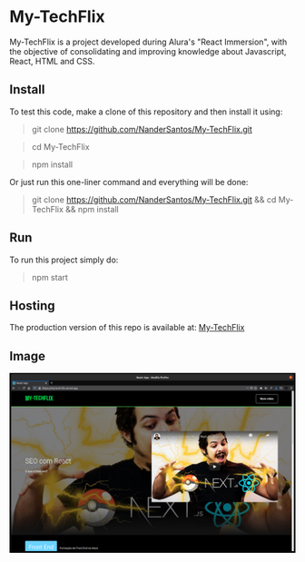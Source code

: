 # My-TechFlix

My-TechFlix is a project developed during Alura's "React Immersion", with the objective of consolidating and improving knowledge about Javascript, React, HTML and CSS.

## Install

To test this code, make a clone of this repository and then install it using:

> git clone https://github.com/NanderSantos/My-TechFlix.git

> cd My-TechFlix

> npm install

Or just run this one-liner command and everything will be done:

> git clone https://github.com/NanderSantos/My-TechFlix.git && cd My-TechFlix && npm install

## Run

To run this project simply do:

> npm start

## Hosting

The production version of this repo is available at: [My-TechFlix](https://my-tech-flix.vercel.app/)

## Image

<p align="center">
  <img src="github-image.jpeg" width="1000" title="hover text">
</p>
